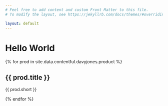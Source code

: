 ```yaml
---
# Feel free to add content and custom Front Matter to this file.
# To modify the layout, see https://jekyllrb.com/docs/themes/#overriding-theme-defaults

layout: default
---
```

# Hello World


{% for prod in site.data.contentful.davyjones.product %}
## {{ prod.title }}
{{ prod.short }}

{% endfor %}